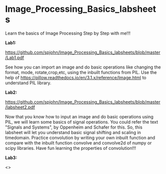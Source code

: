 # Image_Processing_Basics_labsheets

Learn the basics of Image Processing Step by Step with me!!!

**Lab1:**

<https://github.com/spjohn/Image_Processing_Basics_labsheets/blob/master/Lab1.pdf>

See how you can import an image and do basic operations like changing the format, mode, rotate,crop,etc, using the inbuilt functions from PIL. Use the help of <https://pillow.readthedocs.io/en/3.1.x/reference/Image.html> to understand PIL library.

**Lab2:**

<https://github.com/spjohn/Image_Processing_Basics_labsheets/blob/master/labsheet2.pdf>

Now that you know how to input an image and do basic operations using PIL, we will learn some basics of signal operations. You could refer the text "Signals and Systems", by Oppenheim and Schafer for this. So, this labsheet will let you understand basic signal shifting and scaling in timedomain. Practice convolution by writing your own inbuilt function and compare with the inbuilt function convolve and convolve2d of numpy or scipy libraries. Have fun learning the properties of convolution!!!

**Lab3:**

<>
